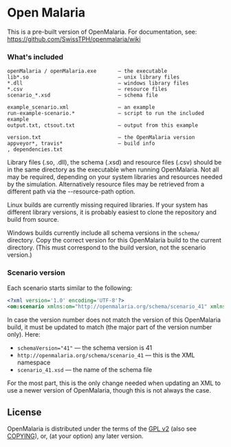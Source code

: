 Open Malaria
============

This is a pre-built version of OpenMalaria. For documentation, see:
https://github.com/SwissTPH/openmalaria/wiki

### What's included ###

```
openMalaria / openMalaria.exe       — the executable
lib*.so                             — unix library files
*.dll                               — windows library files
*.csv                               — resource files
scenario_*.xsd                      — schema file

example_scenario.xml                — an example
run-example-scenario.*              — script to run the included example
output.txt, ctsout.txt              — output from this example

version.txt                         — the OpenMalaria version
appveyor*, travis*                  — build info
, dependencies.txt
```

Library files (.so, .dll), the schema (.xsd) and resource files (.csv) should
be in the same directory as the executable when running OpenMalaria. Not all
may be required, depending on your system libraries and resources needed by the
simulation. Alternatively resource files may be retrieved from a different path
via the --resource-path option.

Linux builds are currently missing required libraries. If your system has
different library versions, it is probably easiest to clone the repository and
build from source.

Windows builds currently include all schema versions in the `schema/` directory.
Copy the correct version for this OpenMalaria build to the current directory.
(This must correspond to the build version, not the scenario version.)

### Scenario version ###

Each scenario starts similar to the following:
```xml
<?xml version='1.0' encoding='UTF-8'?>
<om:scenario xmlns:om="http://openmalaria.org/schema/scenario_41" xmlns:xsi="http://www.w3.org/2001/XMLSchema-instance" name="Example Scenario" schemaVersion="41" xsi:schemaLocation="http://openmalaria.org/schema/scenario_41 scenario_41.xsd">
```

In case the version number does not match the version of this OpenMalaria build,
it must be updated to match (the major part of the version number only). Here:

-   `schemaVersion="41"` — the schema version is 41
-   `http://openmalaria.org/schema/scenario_41` — this is the XML namespace
-   `scenario_41.xsd` — the name of the schema file

For the most part, this is the only change needed when updating an XML to use a
newer version of OpenMalaria, though this is not always the case.


## License ##

OpenMalaria is distributed under the terms of the
[GPL v2](http://opensource.org/licenses/GPL-2.0) (also see [COPYING](COPYING)),
or, (at your option) any later version.
